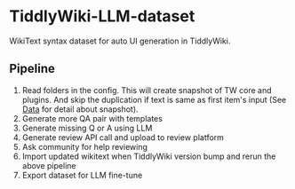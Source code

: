 # TiddlyWiki-LLM-dataset

WikiText syntax dataset for auto UI generation in TiddlyWiki.

## Pipeline

1. Read folders in the config. This will create snapshot of TW core and plugins. And skip the duplication if text is same as first item's input (See [Data](./data/Readme.md) for detail about snapshot).
1. Generate more QA pair with templates
1. Generate missing Q or A using LLM
1. Generate review API call and upload to review platform
1. Ask community for help reviewing
1. Import updated wikitext when TiddlyWiki version bump and rerun the above pipeline
1. Export dataset for LLM fine-tune
